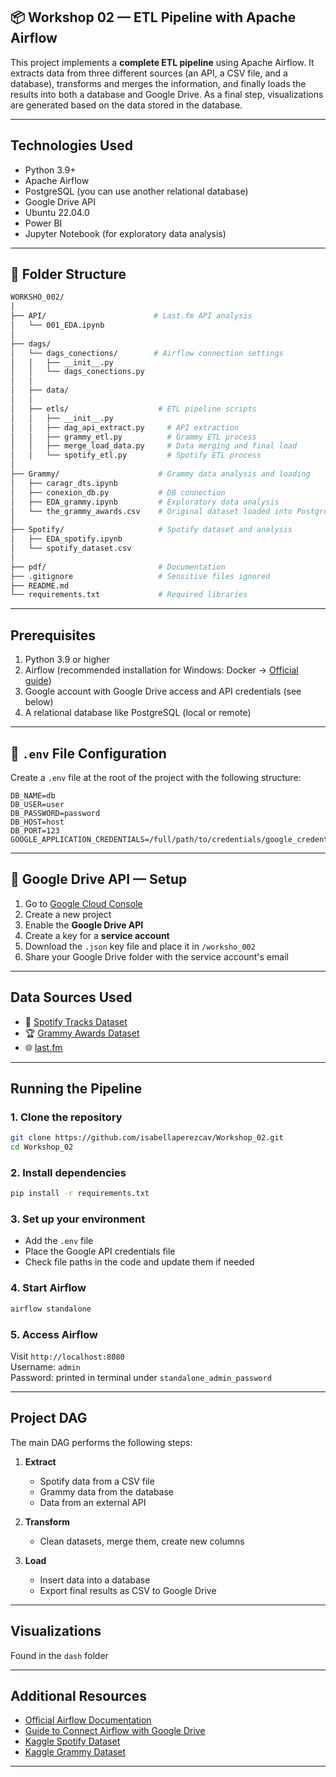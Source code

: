 ## 📦 Workshop 02 — ETL Pipeline with Apache Airflow

This project implements a **complete ETL pipeline** using Apache Airflow. It extracts data from three different sources (an API, a CSV file, and a database), transforms and merges the information, and finally loads the results into both a database and Google Drive. As a final step, visualizations are generated based on the data stored in the database.

---

## Technologies Used

- Python 3.9+
- Apache Airflow
- PostgreSQL (you can use another relational database)
- Google Drive API
- Ubuntu 22.04.0
- Power BI  
- Jupyter Notebook (for exploratory data analysis)

---

## 📁 Folder Structure

```bash
WORKSHO_002/
│
├── API/                        # Last.fm API analysis
│   └── 001_EDA.ipynb                      
│
├── dags/
│   └── dags_conections/        # Airflow connection settings
│   │   ├── __init__.py
│   │   └── dags_conections.py
│   │
│   ├── data/                        
│   │
│   ├── etls/                    # ETL pipeline scripts
│   │   ├── __init__.py
│   │   ├── dag_api_extract.py     # API extraction
│   │   ├── grammy_etl.py          # Grammy ETL process
│   │   ├── merge_load_data.py     # Data merging and final load
│   │   └── spotify_etl.py         # Spotify ETL process
│
├── Grammy/                      # Grammy data analysis and loading
│   ├── caragr_dts.ipynb
│   ├── conexion_db.py           # DB connection
│   ├── EDA_grammy.ipynb         # Exploratory data analysis
│   └── the_grammy_awards.csv    # Original dataset loaded into PostgreSQL
│
├── Spotify/                     # Spotify dataset and analysis
│   ├── EDA_spotify.ipynb
│   └── spotify_dataset.csv
│
├── pdf/                         # Documentation 
├── .gitignore                   # Sensitive files ignored
├── README.md
└── requirements.txt             # Required libraries
```

---

## Prerequisites

1. Python 3.9 or higher  
2. Airflow (recommended installation for Windows: Docker → [Official guide](https://airflow.apache.org/docs/apache-airflow/stable/start/docker.html))  
3. Google account with Google Drive access and API credentials (see below)  
4. A relational database like PostgreSQL (local or remote)  

---

## 🔐 `.env` File Configuration

Create a `.env` file at the root of the project with the following structure:

```env
DB_NAME=db
DB_USER=user
DB_PASSWORD=password
DB_HOST=host
DB_PORT=123
GOOGLE_APPLICATION_CREDENTIALS=/full/path/to/credentials/google_credentials.json
```

---

## 🔑 Google Drive API — Setup

1. Go to [Google Cloud Console](https://console.cloud.google.com/)  
2. Create a new project  
3. Enable the **Google Drive API**  
4. Create a key for a **service account**  
5. Download the `.json` key file and place it in `/worksho_002`  
6. Share your Google Drive folder with the service account's email  

---

## Data Sources Used

- 🎵 [Spotify Tracks Dataset](https://www.kaggle.com/datasets/maharshipandya/-spotify-tracks-dataset)  
- 🏆 [Grammy Awards Dataset](https://www.kaggle.com/datasets/unanimad/grammy-awards)  
- 🌐 [last.fm](https://www.last.fm/api/intro)  

---

## Running the Pipeline

### 1. Clone the repository

```bash
git clone https://github.com/isabellaperezcav/Workshop_02.git
cd Workshop_02
```

### 2. Install dependencies

```bash
pip install -r requirements.txt
```

### 3. Set up your environment

- Add the `.env` file  
- Place the Google API credentials file  
- Check file paths in the code and update them if needed  

### 4. Start Airflow

```bash
airflow standalone
```

### 5. Access Airflow

Visit `http://localhost:8080`  
Username: `admin`  
Password: printed in terminal under `standalone_admin_password`

---

## Project DAG

The main DAG performs the following steps:

1. **Extract**  
   - Spotify data from a CSV file  
   - Grammy data from the database  
   - Data from an external API  

2. **Transform**  
   - Clean datasets, merge them, create new columns  

3. **Load**  
   - Insert data into a database  
   - Export final results as CSV to Google Drive  

---

## Visualizations

Found in the `dash` folder

---

## Additional Resources

- [Official Airflow Documentation](https://airflow.apache.org/docs/)  
- [Guide to Connect Airflow with Google Drive](https://airflow.apache.org/docs/apache-airflow-providers-google/stable/operators/transfer/local_to_drive.html)  
- [Kaggle Spotify Dataset](https://www.kaggle.com/datasets/maharshipandya/-spotify-tracks-dataset)  
- [Kaggle Grammy Dataset](https://www.kaggle.com/datasets/unanimad/grammy-awards)

---
